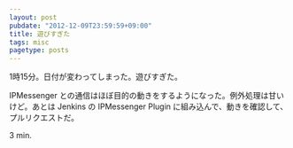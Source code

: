 ```yaml
---
layout: post
pubdate: "2012-12-09T23:59:59+09:00"
title: 遊びすぎた
tags: misc
pagetype: posts
---
```

1時15分。日付が変わってしまった。遊びすぎた。

IPMessenger との通信はほぼ目的の動きをするようになった。例外処理は甘いけど。あとは Jenkins の IPMessenger Plugin に組み込んで、動きを確認して、プルリクエストだ。

3 min.
